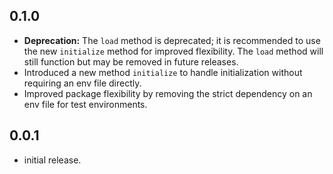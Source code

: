 ## 0.1.0

- **Deprecation:** The `load` method is deprecated; it is recommended to use the new `initialize` method for improved flexibility. The `load` method will still function but may be removed in future releases.
- Introduced a new method `initialize` to handle initialization without requiring an env file directly.
- Improved package flexibility by removing the strict dependency on an env file for test environments.

  
## 0.0.1

- initial release.
